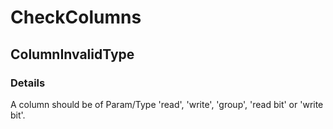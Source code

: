 ﻿---  
uid: Validator_2_64_1  
---

# CheckColumns

## ColumnInvalidType

### Details

A column should be of Param\/Type 'read', 'write', 'group', 'read bit' or 'write bit'.
